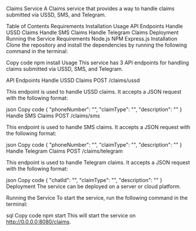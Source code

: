 Claims Service
A Claims service that provides a way to handle claims submitted via USSD, SMS, and Telegram.

Table of Contents
Requirements
Installation
Usage
API Endpoints
Handle USSD Claims
Handle SMS Claims
Handle Telegram Claims
Deployment
Running the Service
Requirements
Node.js
NPM
Express.js
Installation
Clone the repository and install the dependencies by running the following command in the terminal:

Copy code
npm install
Usage
This service has 3 API endpoints for handling claims submitted via USSD, SMS, and Telegram.

API Endpoints
Handle USSD Claims
POST /claims/ussd

This endpoint is used to handle USSD claims. It accepts a JSON request with the following format:

json
Copy code
{
    "phoneNumber": "",
    "claimType": "",
    "description": ""
}
Handle SMS Claims
POST /claims/sms

This endpoint is used to handle SMS claims. It accepts a JSON request with the following format:

json
Copy code
{
    "phoneNumber": "",
    "claimType": "",
    "description": ""
}
Handle Telegram Claims
POST /claims/telegram

This endpoint is used to handle Telegram claims. It accepts a JSON request with the following format:

json
Copy code
{
    "chatId": "",
    "claimType": "",
    "description": ""
}
Deployment
The service can be deployed on a server or cloud platform.

Running the Service
To start the service, run the following command in the terminal:

sql
Copy code
npm start
This will start the service on http://0.0.0.0:8080/claims.
